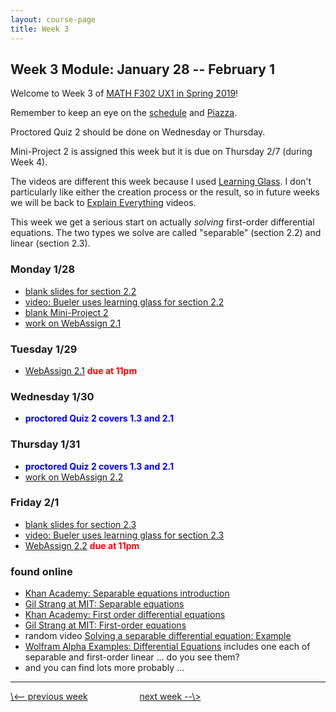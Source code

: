 ```yaml
---
layout: course-page
title: Week 3
---
```


## Week 3 Module: January 28 -- February 1

Welcome to Week 3 of [MATH F302 UX1 in Spring 2019](index.html)!

Remember to keep an eye on the [schedule](schedule.pdf) and [Piazza](https://piazza.com/uaf/spring2019/math302ux1/home).

Proctored Quiz 2 should be done on Wednesday or Thursday.

Mini-Project 2 is assigned this week but it is due on Thursday 2/7 (during Week 4).

The videos are different this week because I used [Learning Glass](https://iteachu.uaf.edu/deliver-engaging-lectures/).  I don't particularly like either the creation process or the result, so in future weeks we will be back to [Explain Everything](https://explaineverything.com/) videos.

This week we get a serious start on actually _solving_ first-order differential equations.  The two types we solve are called "separable" (section 2.2) and linear (section 2.3).

### Monday 1/28
* [blank slides for section 2.2](assets/slides/2-2.pdf)
* [video: Bueler uses learning glass for section 2.2](https://media.uaf.edu/media/t/0_i3wqx2b1)
* [blank Mini-Project 2](assets/mp/mp2.pdf)
* [work on WebAssign 2.1](https://www.webassign.net/)

### Tuesday 1/29
* [WebAssign 2.1](https://www.webassign.net/) <span style="color:red">**due at 11pm**</span>

### Wednesday 1/30
* <span style="color:blue">**proctored Quiz 2 covers 1.3 and 2.1**</span>

### Thursday 1/31
* <span style="color:blue">**proctored Quiz 2 covers 1.3 and 2.1**</span>
* [work on WebAssign 2.2](https://www.webassign.net/)

### Friday 2/1
* [blank slides for section 2.3](assets/slides/2-3.pdf)
* [video: Bueler uses learning glass for section 2.3](https://media.uaf.edu/media/t/0_zs5botx2)
* [WebAssign 2.2](https://www.webassign.net/) <span style="color:red">**due at 11pm**</span>

### found online
* [Khan Academy: Separable equations introduction](https://www.khanacademy.org/math/ap-calculus-ab/ab-differential-equations-new/ab-7-6/v/separable-differential-equations-introduction)
* [Gil Strang at MIT: Separable equations](https://www.youtube.com/watch?v=_FATUw506mE)
* [Khan Academy: First order differential equations](https://www.khanacademy.org/math/differential-equations/first-order-differential-equations)
* [Gil Strang at MIT: First-order equations](https://www.youtube.com/watch?v=4X0SGGrXDiI)
* random video [Solving a separable differential equation: Example](https://www.youtube.com/watch?v=uS_5bmRUYEI)
* [Wolfram Alpha Examples: Differential Equations](https://www.wolframalpha.com/examples/mathematics/differential-equations/) includes one each of separable and first-order linear ... do you see them?
* and you can find lots more probably ...

<hr>
<a align="left" href="week2">\<-- previous week</a>  &nbsp; &nbsp; &nbsp; &nbsp; &nbsp; &nbsp; &nbsp; &nbsp; &nbsp; &nbsp; <a align="right" href="week4">next week --\></a>

